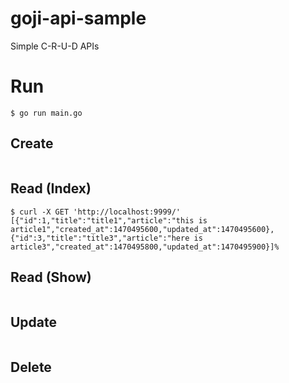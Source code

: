 # goji-api-sample
Simple C-R-U-D APIs

# Run
```
$ go run main.go
```

## Create
```
```

## Read (Index)
```
$ curl -X GET 'http://localhost:9999/'
[{"id":1,"title":"title1","article":"this is article1","created_at":1470495600,"updated_at":1470495600},{"id":3,"title":"title3","article":"here is article3","created_at":1470495800,"updated_at":1470495900}]%
```

## Read (Show)
```
```

## Update
```
```

## Delete
```
```
